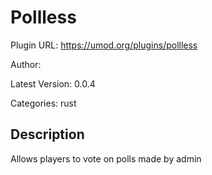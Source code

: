# Pollless

Plugin URL: https://umod.org/plugins/pollless

Author: 

Latest Version: 0.0.4

Categories: rust

## Description

Allows players to vote on polls made by admin
